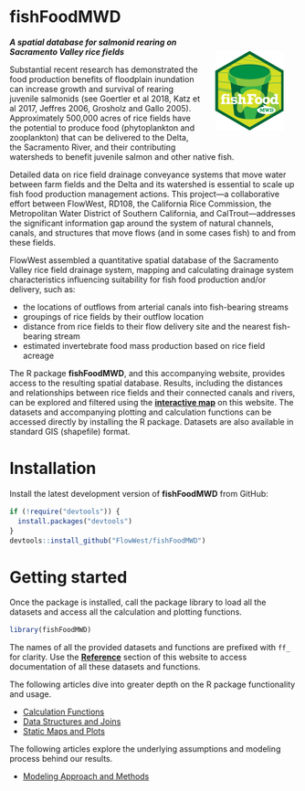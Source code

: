 fishFoodMWD
================

<img src="man/figures/logo.png" align="right" alt="fishFoodMWD" style="height: 139px; margin: 24px"/>

***A spatial database for salmonid rearing on Sacramento Valley rice
fields***

Substantial recent research has demonstrated the food production
benefits of floodplain inundation can increase growth and survival of
rearing juvenile salmonids (see Goertler et al 2018, Katz et al 2017,
Jeffres 2006, Grosholz and Gallo 2005). Approximately 500,000 acres of
rice fields have the potential to produce food (phytoplankton and
zooplankton) that can be delivered to the Delta, the Sacramento River,
and their contributing watersheds to benefit juvenile salmon and other
native fish.

Detailed data on rice field drainage conveyance systems that move water
between farm fields and the Delta and its watershed is essential to
scale up fish food production management actions. This project—a
collaborative effort between FlowWest, RD108, the California Rice
Commission, the Metropolitan Water District of Southern California, and
CalTrout—addresses the significant information gap around the system of
natural channels, canals, and structures that move flows (and in some
cases fish) to and from these fields.

FlowWest assembled a quantitative spatial database of the Sacramento
Valley rice field drainage system, mapping and calculating drainage
system characteristics influencing suitability for fish food production
and/or delivery, such as:

- the locations of outflows from arterial canals into fish-bearing
  streams
- groupings of rice fields by their outflow location
- distance from rice fields to their flow delivery site and the nearest
  fish-bearing stream
- estimated invertebrate food mass production based on rice field
  acreage

The R package **fishFoodMWD**, and this accompanying website, provides
access to the resulting spatial database. Results, including the
distances and relationships between rice fields and their connected
canals and rivers, can be explored and filtered using the [**interactive
map**](link-to-map) on this website. The datasets and accompanying
plotting and calculation functions can be accessed directly by
installing the R package. Datasets are also available in standard GIS
(shapefile) format.

# Installation

Install the latest development version of **fishFoodMWD** from GitHub:

``` r
if (!require("devtools")) {
  install.packages("devtools")
}
devtools::install_github("FlowWest/fishFoodMWD")
```

# Getting started

Once the package is installed, call the package library to load all the
datasets and access all the calculation and plotting functions.

``` r
library(fishFoodMWD)
```

The names of all the provided datasets and functions are prefixed with
`ff_` for clarity. Use the **[Reference](reference/index.html)** section
of this website to access documentation of all these datasets and
functions.

The following articles dive into greater depth on the R package
functionality and usage.

- [Calculation Functions](articles/calcs.html)
- [Data Structures and Joins](articles/joins.html)
- [Static Maps and Plots](articles/plot.html)

The following articles explore the underlying assumptions and modeling
process behind our results.

- [Modeling Approach and Methods](articles/model.html)

